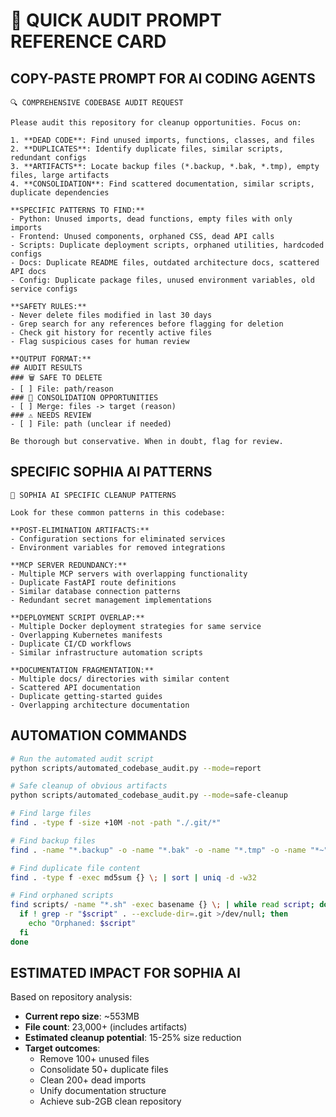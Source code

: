 # 🚀 **QUICK AUDIT PROMPT REFERENCE CARD**

## **COPY-PASTE PROMPT FOR AI CODING AGENTS**

```
🔍 COMPREHENSIVE CODEBASE AUDIT REQUEST

Please audit this repository for cleanup opportunities. Focus on:

1. **DEAD CODE**: Find unused imports, functions, classes, and files
2. **DUPLICATES**: Identify duplicate files, similar scripts, redundant configs  
3. **ARTIFACTS**: Locate backup files (*.backup, *.bak, *.tmp), empty files, large artifacts
4. **CONSOLIDATION**: Find scattered documentation, similar scripts, duplicate dependencies

**SPECIFIC PATTERNS TO FIND:**
- Python: Unused imports, dead functions, empty files with only imports
- Frontend: Unused components, orphaned CSS, dead API calls
- Scripts: Duplicate deployment scripts, orphaned utilities, hardcoded configs
- Docs: Duplicate README files, outdated architecture docs, scattered API docs
- Config: Duplicate package files, unused environment variables, old service configs

**SAFETY RULES:**
- Never delete files modified in last 30 days
- Grep search for any references before flagging for deletion
- Check git history for recently active files
- Flag suspicious cases for human review

**OUTPUT FORMAT:**
## AUDIT RESULTS
### 🗑️ SAFE TO DELETE
- [ ] File: path/reason
### 🔄 CONSOLIDATION OPPORTUNITIES  
- [ ] Merge: files -> target (reason)
### ⚠️ NEEDS REVIEW
- [ ] File: path (unclear if needed)

Be thorough but conservative. When in doubt, flag for review.
```

## **SPECIFIC SOPHIA AI PATTERNS**

```
🎯 SOPHIA AI SPECIFIC CLEANUP PATTERNS

Look for these common patterns in this codebase:

**POST-ELIMINATION ARTIFACTS:**
- Configuration sections for eliminated services
- Environment variables for removed integrations

**MCP SERVER REDUNDANCY:**
- Multiple MCP servers with overlapping functionality
- Duplicate FastAPI route definitions
- Similar database connection patterns
- Redundant secret management implementations

**DEPLOYMENT SCRIPT OVERLAP:**
- Multiple Docker deployment strategies for same service
- Overlapping Kubernetes manifests
- Duplicate CI/CD workflows
- Similar infrastructure automation scripts

**DOCUMENTATION FRAGMENTATION:**
- Multiple docs/ directories with similar content
- Scattered API documentation
- Duplicate getting-started guides
- Overlapping architecture documentation
```

## **AUTOMATION COMMANDS**

```bash
# Run the automated audit script
python scripts/automated_codebase_audit.py --mode=report

# Safe cleanup of obvious artifacts
python scripts/automated_codebase_audit.py --mode=safe-cleanup

# Find large files
find . -type f -size +10M -not -path "./.git/*"

# Find backup files
find . -name "*.backup" -o -name "*.bak" -o -name "*.tmp" -o -name "*~"

# Find duplicate file content
find . -type f -exec md5sum {} \; | sort | uniq -d -w32

# Find orphaned scripts
find scripts/ -name "*.sh" -exec basename {} \; | while read script; do
  if ! grep -r "$script" . --exclude-dir=.git >/dev/null; then
    echo "Orphaned: $script"
  fi
done
```

## **ESTIMATED IMPACT FOR SOPHIA AI**

Based on repository analysis:
- **Current repo size**: ~553MB  
- **File count**: 23,000+ (includes artifacts)
- **Estimated cleanup potential**: 15-25% size reduction
- **Target outcomes**: 
  - Remove 100+ unused files
  - Consolidate 50+ duplicate files  
  - Clean 200+ dead imports
  - Unify documentation structure
  - Achieve sub-2GB clean repository 